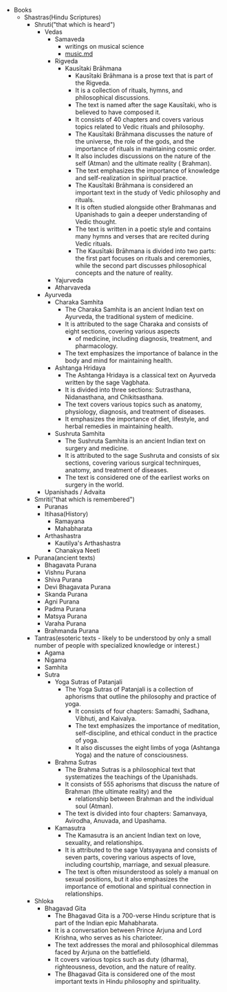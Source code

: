 - Books
    - Shastras(Hindu Scriptures)
        - Shruti("that which is heard")
            - Vedas
                - Samaveda
                    - writings on musical science
                    - [music.md](indian_music.md)
                - Rigveda
                    - Kausītaki Brāhmana
                        - Kausītaki Brāhmana is a prose text that is part of the Rigveda.
                        - It is a collection of rituals, hymns, and philosophical discussions.
                        - The text is named after the sage Kausītaki, who is believed to have composed it.
                        - It consists of 40 chapters and covers various topics related to Vedic rituals and philosophy.
                        - The Kausītaki Brāhmana discusses the nature of the universe, the role of the gods, and the
                          importance of
                          rituals in maintaining cosmic order.
                        - It also includes discussions on the nature of the self (Atman) and the ultimate reality (
                          Brahman).
                        - The text emphasizes the importance of knowledge and self-realization in spiritual practice.
                        - The Kausītaki Brāhmana is considered an important text in the study of Vedic philosophy and
                          rituals.
                        - It is often studied alongside other Brahmanas and Upanishads to gain a deeper understanding of
                          Vedic thought.
                        - The text is written in a poetic style and contains many hymns and verses that are recited
                          during Vedic rituals.
                        - The Kausītaki Brāhmana is divided into two parts: the first part focuses on rituals and
                          ceremonies, while the second part
                          discusses philosophical concepts and the nature of reality.
                - Yajurveda
                - Atharvaveda
            - Ayurveda
                - Charaka Samhita
                    - The Charaka Samhita is an ancient Indian text on Ayurveda, the traditional system of medicine.
                    - It is attributed to the sage Charaka and consists of eight sections, covering various aspects
                        - of medicine, including diagnosis, treatment, and pharmacology.
                    - The text emphasizes the importance of balance in the body and mind for maintaining health.
                - Ashtanga Hridaya
                    - The Ashtanga Hridaya is a classical text on Ayurveda written by the sage Vagbhata.
                    - It is divided into three sections: Sutrasthana, Nidanasthana, and Chikitsasthana.
                    - The text covers various topics such as anatomy, physiology, diagnosis, and treatment of
                      diseases.
                    - It emphasizes the importance of diet, lifestyle, and herbal remedies in maintaining health.
                - Sushruta Samhita
                    - The Sushruta Samhita is an ancient Indian text on surgery and medicine.
                    - It is attributed to the sage Sushruta and consists of six sections, covering various surgical
                      technirques, anatomy, and treatment of diseases.
                    - The text is considered one of the earliest works on surgery in the world.
            - Upanishads / Advaita
        - Smriti("that which is remembered")
            - Puranas
            - Itihasa(History)
                - Ramayana
                - Mahabharata
            - Arthashastra
                - Kautilya's Arthashastra
                - Chanakya Neeti
        - Purana(ancient texts)
            - Bhagavata Purana
            - Vishnu Purana
            - Shiva Purana
            - Devi Bhagavata Purana
            - Skanda Purana
            - Agni Purana
            - Padma Purana
            - Matsya Purana
            - Varaha Purana
            - Brahmanda Purana
        - Tantras(esoteric texts - likely to be understood by only a small number of people with specialized
          knowledge or interest.)
            - Agama
            - Nigama
            - Samhita
            - Sutra
                - Yoga Sutras of Patanjali
                    - The Yoga Sutras of Patanjali is a collection of aphorisms that outline the philosophy and
                      practice
                      of yoga.
                        - It consists of four chapters: Samadhi, Sadhana, Vibhuti, and Kaivalya.
                        - The text emphasizes the importance of meditation, self-discipline, and ethical conduct in
                          the
                          practice of yoga.
                        - It also discusses the eight limbs of yoga (Ashtanga Yoga) and the nature of consciousness.
                - Brahma Sutras
                    - The Brahma Sutras is a philosophical text that systematizes the teachings of the Upanishads.
                    - It consists of 555 aphorisms that discuss the nature of Brahman (the ultimate reality) and the
                        - relationship between Brahman and the individual soul (Atman).
                    - The text is divided into four chapters: Samanvaya, Avirodha, Anuvada, and Upashama.
                - Kamasutra
                    - The Kamasutra is an ancient Indian text on love, sexuality, and relationships.
                    - It is attributed to the sage Vatsyayana and consists of seven parts, covering various aspects
                      of love, including courtship, marriage, and sexual pleasure.
                    - The text is often misunderstood as solely a manual on sexual positions, but it also emphasizes
                      the importance of emotional and spiritual connection in relationships.
        - Shloka
            - Bhagavad Gita
                - The Bhagavad Gita is a 700-verse Hindu scripture that is part of the Indian epic Mahabharata.
                - It is a conversation between Prince Arjuna and Lord Krishna, who serves as his charioteer.
                - The text addresses the moral and philosophical dilemmas faced by Arjuna on the battlefield.
                - It covers various topics such as duty (dharma), righteousness, devotion, and the nature of
                  reality.
                - The Bhagavad Gita is considered one of the most important texts in Hindu philosophy and
                  spirituality.
